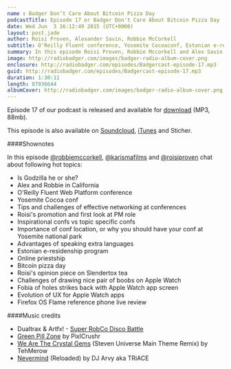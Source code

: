 ```yaml
---
name : Badger Don’t Care About Bitcoin Pizza Day
podcastTitle: Episode 17 or Badger Don't Care About Bitcoin Pizza Day
date: Wed Jun  3 16:12:49 2015 (UTC+0000)
layout: post.jade
author: Roisi Proven, Alexander Savin, Robbie McCorkell
subtitle: O'Reilly Fluent conference, Yosemite Cocoaconf, Estonian e-residenship, Bitcoin pizza day, Apple Watch apps UX evolution, Firefox OS Flame phone live review
summary: In this episode Roisi Proven, Robbie Mccorkell and Alex Savin talk about O'Reilly Fluent conference in San Francisco, Cocoaconf in Yosemite national park, share tips on effective networking when attending confs, Estonian electronic residenship , Bitcoin pizza day, evolution of Apple Watch apps UX, as well as doing live review of the Firefox OS Flame reference device. For full shownotes and links check our website http://www.radiobadger.com
image: http://radiobadger.com/images/badger-radio-album-cover.png
enclosure: http://radiobadger.com/episodes/Badgercast-episode-17.mp3
guid: http://radiobadger.com/episodes/Badgercast-episode-17.mp3
duration: 1:30:11
length: 87936644
albumCover: http://radiobadger.com/images/badger-radio-album-cover.png
---
```


Episode 17 of our podcast is released and available for [download](http://radiobadger.com/episodes/Badgercast-episode-17.mp3) (MP3, 88mb).

This episode is also available on [Soundcloud](https://soundcloud.com/karismafilms/radio-badger-podcast-episode-17), [iTunes](https://itunes.apple.com/gb/podcast/radio-badger-tech-podcast/id918884643?mt=2) and Sticher.

####Shownotes

In this episode [@robbiemccorkell](https://twitter.com/robbiemccorkell), [@karismafilms](https://twitter.com/karismafilms) and [@roisiproven](https://twitter.com/roisiproven) chat about following hot topics:

* Is Godzilla he or she?
* Alex and Robbie in California
* O'Reilly Fluent Web Platform conference
* Yosemite Cocoa conf
* Tips and challenges of effective networking at conferences
* Roisi's promotion and first look at PM role
* Inspirational confs vs topic specific confs
* Importance of conf location, or why you should have your conf at Yosemite national park
* Advantages of speaking extra languages
* Estonian e-residenship program
* Online priestship
* Bitcoin pizza day
* Roisi's opinion piece on Slendertox tea
* Challenges of drawing nice pair of boobs on Apple Watch
* Fobia of holes strikes back with Apple Watch app screen
* Evolution of UX for Apple Watch apps
* Firefox OS Flame reference phone live review

####Music credits

* Dualtrax & Artfx! - [Super RobCo Disco Battle](https://soundcloud.com/dualtrax/dualtrax-artfx-super-robco)
* [Green Pill Zone](https://soundcloud.com/pixlcrushr/green-pill-zone-2008) by PixlCrushr
* [We Are The Crystal Gems](https://soundcloud.com/tehmerow/we-are-the-crystal-gems-steven-universe-main-theme-remix) (Steven Universe Main Theme Remix) by TehMerow
* [Nevermind](https://soundcloud.com/deejay-arvy/triace-nevermind-reloaded) (Reloaded) by DJ Arvy aka TRiACE
